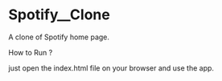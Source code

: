 # Spotify__Clone
A clone of Spotify home page.

How to Run ?

just open the index.html file on your browser and use the app.